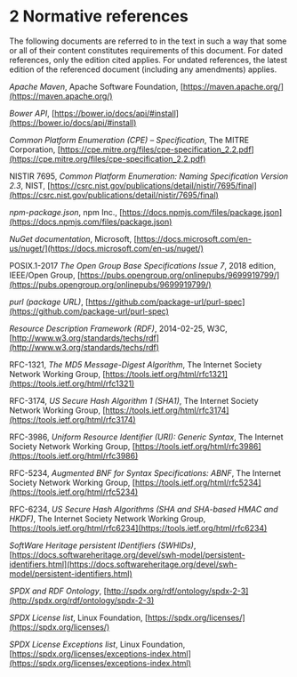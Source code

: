 # 2 Normative references

The following documents are referred to in the text in such a way that some or all of their content constitutes requirements of this document. For dated references, only the edition cited applies. For undated references, the latest edition of the referenced document (including any amendments) applies.

*Apache Maven*, Apache Software Foundation, [https://maven.apache.org/](https://maven.apache.org/)

*Bower API*, [https://bower.io/docs/api/#install](https://bower.io/docs/api/#install)

*Common Platform Enumeration (CPE) – Specification*, The MITRE Corporation, [https://cpe.mitre.org/files/cpe-specification_2.2.pdf](https://cpe.mitre.org/files/cpe-specification_2.2.pdf)

NISTIR 7695, *Common Platform Enumeration: Naming Specification Version 2.3*, NIST, [https://csrc.nist.gov/publications/detail/nistir/7695/final](https://csrc.nist.gov/publications/detail/nistir/7695/final)

*npm-package.json*, npm Inc., [https://docs.npmjs.com/files/package.json](https://docs.npmjs.com/files/package.json)

*NuGet documentation*, Microsoft, [https://docs.microsoft.com/en-us/nuget/](https://docs.microsoft.com/en-us/nuget/)

POSIX.1-2017 *The Open Group Base Specifications Issue 7*, 2018 edition, IEEE/Open Group, [https://pubs.opengroup.org/onlinepubs/9699919799/](https://pubs.opengroup.org/onlinepubs/9699919799/)

*purl (package URL)*, [https://github.com/package-url/purl-spec](https://github.com/package-url/purl-spec)

*Resource Description Framework (RDF)*, 2014-02-25, W3C, [http://www.w3.org/standards/techs/rdf](http://www.w3.org/standards/techs/rdf)

RFC-1321, *The MD5 Message-Digest Algorithm*, The Internet Society Network Working Group, [https://tools.ietf.org/html/rfc1321](https://tools.ietf.org/html/rfc1321)

RFC-3174, *US Secure Hash Algorithm 1 (SHA1)*, The Internet Society Network Working Group, [https://tools.ietf.org/html/rfc3174](https://tools.ietf.org/html/rfc3174)

RFC-3986, *Uniform Resource Identifier (URI): Generic Syntax*, The Internet Society Network Working Group, [https://tools.ietf.org/html/rfc3986](https://tools.ietf.org/html/rfc3986)

RFC-5234, *Augmented BNF for Syntax Specifications: ABNF*, The Internet Society Network Working Group, [https://tools.ietf.org/html/rfc5234](https://tools.ietf.org/html/rfc5234)

RFC-6234, *US Secure Hash Algorithms (SHA and SHA-based HMAC and HKDF)*, The Internet Society Network Working Group, [https://tools.ietf.org/html/rfc6234](https://tools.ietf.org/html/rfc6234)

*SoftWare Heritage persistent IDentifiers (SWHIDs)*, [https://docs.softwareheritage.org/devel/swh-model/persistent-identifiers.html](https://docs.softwareheritage.org/devel/swh-model/persistent-identifiers.html)

*SPDX and RDF Ontology*, [http://spdx.org/rdf/ontology/spdx-2-3](http://spdx.org/rdf/ontology/spdx-2-3)

*SPDX License list*, Linux Foundation, [https://spdx.org/licenses/](https://spdx.org/licenses/)

*SPDX License Exceptions list*, Linux Foundation, [https://spdx.org/licenses/exceptions-index.html](https://spdx.org/licenses/exceptions-index.html)
